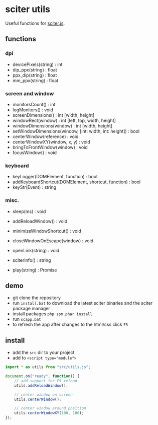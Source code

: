 # sciter utils

Useful functions for [sciter.js](https://sciter.com/).

## functions

### dpi

- devicePixels(string) : int
- dip_ppx(string) : float
- ppx_dip(string) : float
- mm_ppx(string) : float

### screen and window

- monitorsCount() : int
- logMonitors() : void
- screenDimensions() : int [width, height]
- windowRect(window) : int [left, top, width, height]
- windowDimensions(window) : int [width, height]
- setWindowDimensions(window, [int: width, int: height]) : bool
- centerWindow(reference) : void
- centerWindowXY(window, x, y) : void
- bringToFrontWindow(window) : void
- focusWindow() : void

### keyboard

- keyLogger(DOMElement, function) : bool
- addKeyboardShortcut(DOMElement, shortcut, function) : bool
- keyStr(Event) : string

### misc.

- sleep(ms) : void
- addReloadWindow() : void
- minimizeWindowShortcut() : void
- closeWindowOnEscape(window) : void

- openLink(string) : void

- sciterInfo() : string

- play(string) : Promise

## demo

- git clone the repository
- run `install.bat` to download the latest sciter binaries and the sciter package manager
- install packages `php spm.phar install`
- run `scapp.bat`
- to refresh the app after changes to the html/css click `F5`

## install

- add the `src` dir to your project
- add to `<script type="module">`

```js
import * as utils from "src/utils.js";

document.on("ready", function() {
    // add support for F5 reload
    utils.addReloadWindow();

    // center window on screen
    utils.centerWindow();

    // center window around position
    utils.centerWindowXY(100, 100);
});
```
